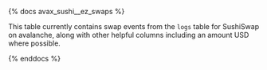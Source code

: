 {% docs avax_sushi__ez_swaps %}

This table currently contains swap events from the ```logs``` table for SushiSwap on avalanche, along with other helpful columns including an amount USD where possible. 

{% enddocs %}